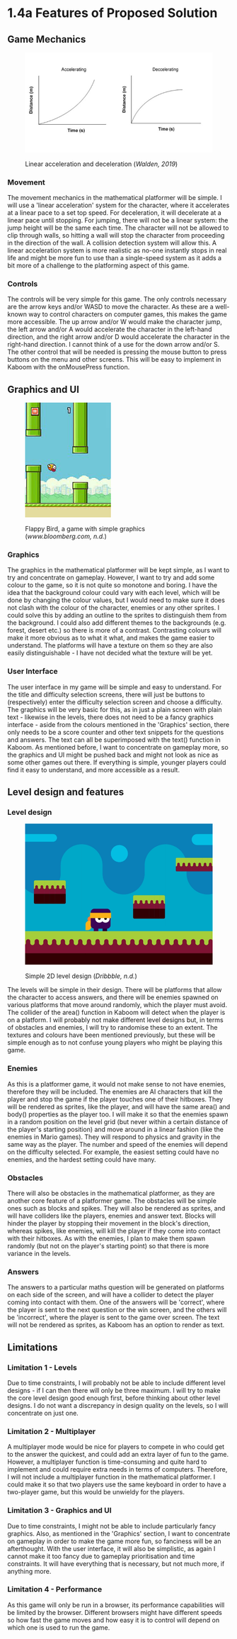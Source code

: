 # 1.4a Features of Proposed Solution

## Game Mechanics

<figure><img src="../.gitbook/assets/graphs-of-motion620.jpg" alt=""><figcaption><p>Linear acceleration and deceleration (<em>Walden, 2019</em>)</p></figcaption></figure>

### Movement

The movement mechanics in the mathematical platformer will be simple. I will use a 'linear acceleration' system for the character, where it accelerates at a linear pace to a set top speed. For deceleration, it will decelerate at a linear pace until stopping. For jumping, there will not be a linear system: the jump height will be the same each time. The character will not be allowed to clip through walls, so hitting a wall will stop the character from proceeding in the direction of the wall. A collision detection system will allow this. A linear acceleration system is more realistic as no-one instantly stops in real life and might be more fun to use than a single-speed system as it adds a bit more of a challenge to the platforming aspect of this game.

### Controls

The controls will be very simple for this game. The only controls necessary are the arrow keys and/or WASD to move the character. As these are a well-known way to control characters on computer games, this makes the game more accessible. The up arrow and/or W would make the character jump, the left arrow and/or A would accelerate the character in the left-hand direction, and the right arrow and/or D would accelerate the character in the right-hand direction. I cannot think of a use for the down arrow and/or S. The other control that will be needed is pressing the mouse button to press buttons on the menu and other screens. This will be easy to implement in Kaboom with the onMousePress function.

## Graphics and UI

<figure><img src="../.gitbook/assets/download.jpg" alt=""><figcaption><p>Flappy Bird, a game with simple graphics (<em>www.bloomberg.com, n.d.</em>)</p></figcaption></figure>

### Graphics

The graphics in the mathematical platformer will be kept simple, as I want to try and concentrate on gameplay. However, I want to try and add some colour to the game, so it is not quite so monotone and boring. I have the idea that the background colour could vary with each level, which will be done by changing the colour values, but I would need to make sure it does not clash with the colour of the character, enemies or any other sprites. I could solve this by adding an outline to the sprites to distinguish them from the background. I could also add different themes to the backgrounds (e.g. forest, desert etc.) so there is more of a contrast. Contrasting colours will make it more obvious as to what it what, and makes the game easier to understand. The platforms will have a texture on them so they are also easily distinguishable - I have not decided what the texture will be yet.

### User Interface

The user interface in my game will be simple and easy to understand. For the title and difficulty selection screens, there will just be buttons to (respectively) enter the difficulty selection screen and choose a difficulty. The graphics will be very basic for this, as in just a plain screen with plain text - likewise in the levels, there does not need to be a fancy graphics interface - aside from the colours mentioned in the 'Graphics' section, there only needs to be a score counter and other text snippets for the questions and answers. The text can all be superimposed with the text() function in Kaboom. As mentioned before, I want to concentrate on gameplay more, so the graphics and UI might be pushed back and might not look as nice as some other games out there. If everything is simple, younger players could find it easy to understand, and more accessible as a result.

## Level design and features

### Level design

<figure><img src="../.gitbook/assets/d2e990d2488f54b875ce450d29e8739a.webp" alt=""><figcaption><p>Simple 2D level design (<em>Dribbble, n.d.</em>)</p></figcaption></figure>

The levels will be simple in their design. There will be platforms that allow the character to access answers, and there will be enemies spawned on various platforms that move around randomly, which the player must avoid. The collider of the area() function in Kaboom will detect when the player is on a platform. I will probably not make different level designs but, in terms of obstacles and enemies, I will try to randomise these to an extent. The textures and colours have been mentioned previously, but these will be simple enough as to not confuse young players who might be playing this game.

### Enemies

As this is a platformer game, it would not make sense to not have enemies, therefore they will be included. The enemies are AI characters that kill the player and stop the game if the player touches one of their hitboxes. They will be rendered as sprites, like the player, and will have the same area() and body() properties as the player too. I will make it so that the enemies spawn in a random position on the level grid (but never within a certain distance of the player's starting position) and move around in a linear fashion (like the enemies in Mario games). They will respond to physics and gravity in the same way as the player. The number and speed of the enemies will depend on the difficulty selected. For example, the easiest setting could have no enemies, and the hardest setting could have many.

### Obstacles

There will also be obstacles in the mathematical platformer, as they are another core feature of a platformer game. The obstacles will be simple ones such as blocks and spikes. They will also be rendered as sprites, and will have colliders like the players, enemies and answer text. Blocks will hinder the player by stopping their movement in the block's direction, whereas spikes, like enemies, will kill the player if they come into contact with their hitboxes. As with the enemies, I plan to make them spawn randomly (but not on the player's starting point) so that there is more variance in the levels.

### Answers

The answers to a particular maths question will be generated on platforms on each side of the screen, and will have a collider to detect the player coming into contact with them. One of the answers will be 'correct', where the player is sent to the next question or the win screen, and the others will be 'incorrect', where the player is sent to the game over screen. The text will not be rendered as sprites, as Kaboom has an option to render as text.

## Limitations

### Limitation 1 - Levels

Due to time constraints, I will probably not be able to include different level designs - if I can then there will only be three maximum. I will try to make the core level design good enough first, before thinking about other level designs. I do not want a discrepancy in design quality on the levels, so I will concentrate on just one.

### Limitation 2 - Multiplayer

A multiplayer mode would be nice for players to compete in who could get to the answer the quickest, and could add an extra layer of fun to the game. However, a multiplayer function is time-consuming and quite hard to implement and could require extra needs in terms of computers. Therefore, I will not include a multiplayer function in the mathematical platformer. I could make it so that two players use the same keyboard in order to have a two-player game, but this would be unwieldy for the players.

### Limitation 3 - Graphics and UI

Due to time constraints, I might not be able to include particularly fancy graphics. Also, as mentioned in the 'Graphics' section, I want to concentrate on gameplay in order to make the game more fun, so fanciness will be an afterthought. With the user interface, it will also be simplistic, as again I cannot make it too fancy due to gameplay prioritisation and time constraints. It will have everything that is necessary, but not much more, if anything more.

### Limitation 4 - Performance

As this game will only be run in a browser, its performance capabilities will be limited by the browser. Different browsers might have different speeds so how fast the game moves and how easy it is to control will depend on which one is used to run the game.
